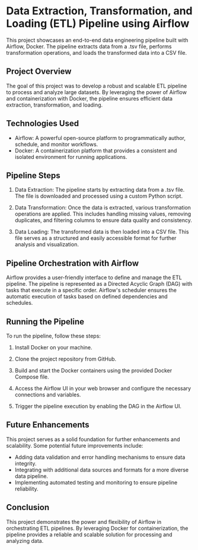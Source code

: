 # Data Extraction, Transformation, and Loading (ETL) Pipeline using Airflow

This project showcases an end-to-end data engineering pipeline built with Airflow, Docker. The pipeline extracts data from a .tsv file, performs transformation operations, and loads the transformed data into a CSV file.

## Project Overview

The goal of this project was to develop a robust and scalable ETL pipeline to process and analyze large datasets. By leveraging the power of Airflow and containerization with Docker, the pipeline ensures efficient data extraction, transformation, and loading.

## Technologies Used

- Airflow: A powerful open-source platform to programmatically author, schedule, and monitor workflows.
- Docker: A containerization platform that provides a consistent and isolated environment for running applications.

## Pipeline Steps

1. Data Extraction: The pipeline starts by extracting data from a .tsv file. The file is downloaded and processed using a custom Python script.

2. Data Transformation: Once the data is extracted, various transformation operations are applied. This includes handling missing values, removing duplicates, and filtering columns to ensure data quality and consistency.

3. Data Loading: The transformed data is then loaded into a CSV file. This file serves as a structured and easily accessible format for further analysis and visualization.

## Pipeline Orchestration with Airflow

Airflow provides a user-friendly interface to define and manage the ETL pipeline. The pipeline is represented as a Directed Acyclic Graph (DAG) with tasks that execute in a specific order. Airflow's scheduler ensures the automatic execution of tasks based on defined dependencies and schedules.

## Running the Pipeline

To run the pipeline, follow these steps:

1. Install Docker on your machine.

2. Clone the project repository from GitHub.

3. Build and start the Docker containers using the provided Docker Compose file.

4. Access the Airflow UI in your web browser and configure the necessary connections and variables.

5. Trigger the pipeline execution by enabling the DAG in the Airflow UI.

## Future Enhancements

This project serves as a solid foundation for further enhancements and scalability. Some potential future improvements include:

- Adding data validation and error handling mechanisms to ensure data integrity.
- Integrating with additional data sources and formats for a more diverse data pipeline.
- Implementing automated testing and monitoring to ensure pipeline reliability.

## Conclusion
This project demonstrates the power and flexibility of Airflow in orchestrating ETL pipelines. By leveraging Docker for containerization, the pipeline provides a reliable and scalable solution for processing and analyzing data.
